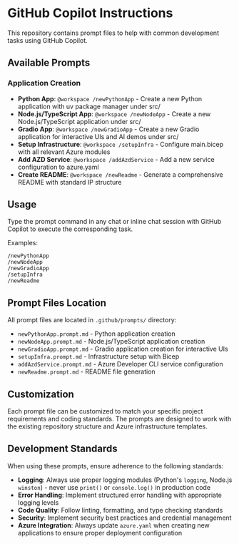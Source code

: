 # GitHub Copilot Instructions

This repository contains prompt files to help with common development tasks using GitHub Copilot.

## Available Prompts

### Application Creation
- **Python App**: `@workspace /newPythonApp` - Create a new Python application with uv package manager under src/
- **Node.js/TypeScript App**: `@workspace /newNodeApp` - Create a new Node.js/TypeScript application under src/
- **Gradio App**: `@workspace /newGradioApp` - Create a new Gradio application for interactive UIs and AI demos under src/
- **Setup Infrastructure**: `@workspace /setupInfra` - Configure main.bicep with all relevant Azure modules
- **Add AZD Service**: `@workspace /addAzdService` - Add a new service configuration to azure.yaml
- **Create README**: `@workspace /newReadme` - Generate a comprehensive README with standard IP structure

## Usage

Type the prompt command in any chat or inline chat session with GitHub Copilot to execute the corresponding task.

Examples:
```
/newPythonApp
/newNodeApp
/newGradioApp
/setupInfra
/newReadme
```

## Prompt Files Location

All prompt files are located in `.github/prompts/` directory:
- `newPythonApp.prompt.md` - Python application creation
- `newNodeApp.prompt.md` - Node.js/TypeScript application creation  
- `newGradioApp.prompt.md` - Gradio application creation for interactive UIs
- `setupInfra.prompt.md` - Infrastructure setup with Bicep
- `addAzdService.prompt.md` - Azure Developer CLI service configuration
- `newReadme.prompt.md` - README file generation

## Customization

Each prompt file can be customized to match your specific project requirements and coding standards. The prompts are designed to work with the existing repository structure and Azure infrastructure templates.

## Development Standards

When using these prompts, ensure adherence to the following standards:

- **Logging**: Always use proper logging modules (Python's `logging`, Node.js `winston`) - never use `print()` or `console.log()` in production code
- **Error Handling**: Implement structured error handling with appropriate logging levels
- **Code Quality**: Follow linting, formatting, and type checking standards
- **Security**: Implement security best practices and credential management
- **Azure Integration**: Always update `azure.yaml` when creating new applications to ensure proper deployment configuration
